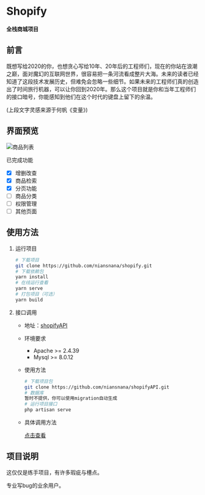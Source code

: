 # Shopify

**全栈商城项目**

## 前言

既想写给2020的你，也想贪心写给10年、20年后的工程师们，现在的你站在浪潮之巅，面对魔幻的互联网世界，很容易把一条河流看成整片大海。未来的读者已经知道了这段技术发展历史，但难免会忽略一些细节。如果未来的工程师们真的创造出了时间旅行机器，可以让你回到2020年。那么这个项目就是你和当年工程师们的接口暗号，你能感知到他们在这个时代的键盘上留下的余温。

(上段文字灵感来源于何帆《变量》)

## 界面预览
![商品列表](https://cdn.jsdelivr.net/gh/niansnana/figurebed/blog/image/goods.jpg)

已完成功能

- [x] 增删改查
- [x] 商品检索
- [x] 分页功能
- [ ] 商品分类
- [ ] 权限管理
- [ ] 其他页面

## 使用方法

1. 运行项目

   ```sh
   # 下载项目
   git clone https://github.com/niansnana/shopify.git
   # 下载依赖包
   yarn install
   # 在线运行查看
   yarn serve
   # 打包项目（可选）
   yarn build
   ```

2. 接口调用

   - 地址：[shopifyAPI](https://github.com/niansnana/shopifyAPI)

   - 环境要求

     - Apache >= 2.4.39
     - Mysql >= 8.0.12
   
   - 使用方法
   
     ```sh
     # 下载项目包
     git clone https://github.com/niansnana/shopifyAPI.git
     # 数据库
     暂时不提供，你可以使用migration自动生成
     # 运行项目接口
     php artisan serve
     ```
   - 具体调用方法
   
     [点击查看](https://github.com/niansnana/shopifyAPI/blob/master/readme.md)

## 项目说明

这仅仅是练手项目，有许多瑕疵与槽点。

专业写bug的业余用户。